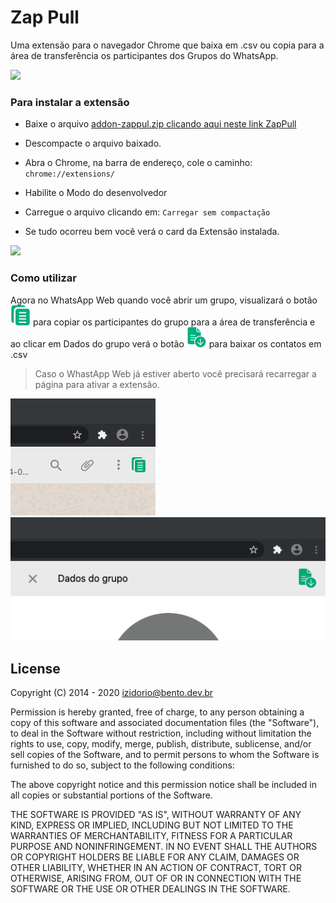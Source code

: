 # Zap Pull
Uma extensão para o navegador Chrome que baixa em .csv ou copia para a área de transferência os participantes dos Grupos do WhatsApp.

![](./assets/00.gif)

### Para instalar a extensão

- Baixe o arquivo [addon-zappul.zip clicando aqui neste link ZapPull](https://github.com/izidorio/addon-zappull/releases/download/0.2.1/addon-zappull.zip)

- Descompacte o arquivo baixado.

- Abra o Chrome, na barra de endereço, cole o caminho: `chrome://extensions/`

- Habilite o Modo do desenvolvedor

- Carregue o arquivo clicando em: `Carregar sem compactação`

- Se tudo ocorreu bem você verá o card da Extensão instalada.

![](./assets/01.gif)<br>

### Como utilizar

Agora no WhatsApp Web quando você abrir um grupo,  visualizará o botão ![](./assets/btn-copy.png) para copiar os participantes do grupo para a área de transferência e ao clicar em Dados do grupo verá o botão ![](./assets/btn-csv.png) para baixar os contatos em .csv

> Caso o WhastApp Web já estiver aberto você precisará recarregar a página para ativar a extensão.

![](./assets/chrome1.png)<br /> 
![](./assets/chrome2.png)<br />

## License

Copyright (C) 2014 - 2020 <izidorio@bento.dev.br>

Permission is hereby granted, free of charge, to any person obtaining a copy of
this software and associated documentation files (the "Software"), to deal in
the Software without restriction, including without limitation the rights to
use, copy, modify, merge, publish, distribute, sublicense, and/or sell copies
of the Software, and to permit persons to whom the Software is furnished to do
so, subject to the following conditions:

The above copyright notice and this permission notice shall be included in all
copies or substantial portions of the Software.

THE SOFTWARE IS PROVIDED "AS IS", WITHOUT WARRANTY OF ANY KIND, EXPRESS OR
IMPLIED, INCLUDING BUT NOT LIMITED TO THE WARRANTIES OF MERCHANTABILITY,
FITNESS FOR A PARTICULAR PURPOSE AND NONINFRINGEMENT. IN NO EVENT SHALL THE
AUTHORS OR COPYRIGHT HOLDERS BE LIABLE FOR ANY CLAIM, DAMAGES OR OTHER
LIABILITY, WHETHER IN AN ACTION OF CONTRACT, TORT OR OTHERWISE, ARISING FROM,
OUT OF OR IN CONNECTION WITH THE SOFTWARE OR THE USE OR OTHER DEALINGS IN THE
SOFTWARE.